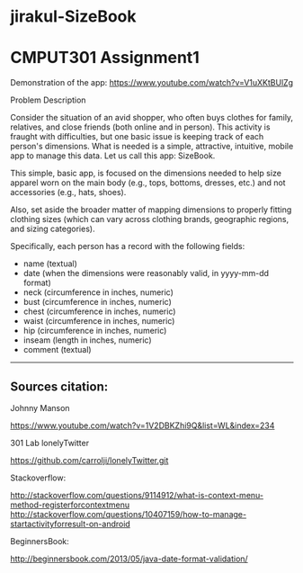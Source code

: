# jirakul-SizeBook
# CMPUT301 Assignment1 

Demonstration of the app: https://www.youtube.com/watch?v=V1uXKtBUlZg

Problem Description

Consider the situation of an avid shopper, who often buys clothes for family, relatives, and close friends (both online and in person). This activity is fraught with difficulties, but one basic issue is keeping track of each person's dimensions. What is needed is a simple, attractive, intuitive, mobile app to manage this data. Let us call this app: SizeBook.

This simple, basic app, is focused on the dimensions needed to help size apparel worn on the main body (e.g., tops, bottoms, dresses, etc.) and not accessories (e.g., hats, shoes).

Also, set aside the broader matter of mapping dimensions to properly fitting clothing sizes (which can vary across clothing brands, geographic regions, and sizing categories).

Specifically, each person has a record with the following fields:

* name (textual)
* date (when the dimensions were reasonably valid, in yyyy-mm-dd format)
* neck (circumference in inches, numeric)
* bust (circumference in inches, numeric)
* chest (circumference in inches, numeric)
* waist (circumference in inches, numeric)
* hip (circumference in inches, numeric)
* inseam (length in inches, numeric)
* comment (textual)

***

## Sources citation:

Johnny Manson

https://www.youtube.com/watch?v=1V2DBKZhi9Q&list=WL&index=234

301 Lab lonelyTwitter

https://github.com/carrolji/lonelyTwitter.git

Stackoverflow:

http://stackoverflow.com/questions/9114912/what-is-context-menu-method-registerforcontextmenu
http://stackoverflow.com/questions/10407159/how-to-manage-startactivityforresult-on-android

BeginnersBook:

http://beginnersbook.com/2013/05/java-date-format-validation/
